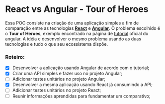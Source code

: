 # React vs Angular - Tour of Heroes
Essa POC consiste na criação de uma aplicação simples a fim de comparação entre as tecnologias **[React](https://reactjs.org/)** e **[Angular](https://angular.io/)**. 
O problema escolhido é o **Tour of Heroes**, exemplo encontrado na página de [tutorial](https://angular.io/tutorial) oficial do angular.
A idéia e desenvolver o mesmo problema usando as duas tecnologias e tudo o que seu ecossistema dispõe.

### Roteiro:
- [x] Desenvolver a aplicação usando Angular de acordo com o tutorial;
- [x] Criar uma API simples e fazer uso no projeto Angular;
- [ ] Adicionar testes unitários no projeto Angular;
- [x] Desenvolver a mesma aplicação usando React já consumindo a API;
- [ ] Adicionar testes unitários no projeto React;
- [ ] Reunir informações aprendidas para fundamentar um comparativo;
